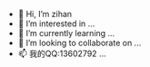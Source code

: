 - 👋 Hi, I’m zihan
- 👀 I’m interested in ...
- 🌱 I’m currently learning ...
- 💞️ I’m looking to collaborate on ...
- 📫 我的QQ:13602792 ...

<!---
zbk52/zbk52 is a ✨ special ✨ repository because its `README.md` (this file) appears on your GitHub profile.
You can click the Preview link to take a look at your changes.
--->
